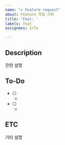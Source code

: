 ```yaml
---
name: "✔ Feature request"
about: Feature 작업 사항
title: 'Feat: '
labels: feat
assignees: 2rlo

---
```


## Description
관련 설명

## To-Do
- [ ] -
- [ ] - 

## ETC
기타 설명
